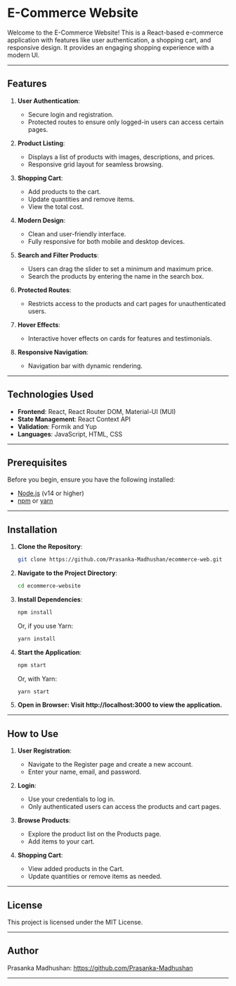 # E-Commerce Website

Welcome to the E-Commerce Website! This is a React-based e-commerce application with features like user authentication, a shopping cart, and responsive design. It provides an engaging shopping experience with a modern UI.

---

## Features

1. **User Authentication**:
   - Secure login and registration.
   - Protected routes to ensure only logged-in users can access certain pages.

2. **Product Listing**:
   - Displays a list of products with images, descriptions, and prices.
   - Responsive grid layout for seamless browsing.

3. **Shopping Cart**:
   - Add products to the cart.
   - Update quantities and remove items.
   - View the total cost.

4. **Modern Design**:
   - Clean and user-friendly interface.
   - Fully responsive for both mobile and desktop devices.

5. **Search and Filter Products**:
   - Users can drag the slider to set a minimum and maximum price.
   - Search the products by entering the name in the search box.
     
6. **Protected Routes**:
   - Restricts access to the products and cart pages for unauthenticated users.

7. **Hover Effects**:
   - Interactive hover effects on cards for features and testimonials.

8. **Responsive Navigation**:
   - Navigation bar with dynamic rendering.

---

## Technologies Used

- **Frontend**: React, React Router DOM, Material-UI (MUI)
- **State Management**: React Context API
- **Validation**: Formik and Yup
- **Languages**: JavaScript, HTML, CSS

---

## Prerequisites

Before you begin, ensure you have the following installed:

- [Node.js](https://nodejs.org/) (v14 or higher)
- [npm](https://www.npmjs.com/) or [yarn](https://yarnpkg.com/)

---

## Installation

1. **Clone the Repository**:
   ```bash
   git clone https://github.com/Prasanka-Madhushan/ecommerce-web.git

2. **Navigate to the Project Directory**:
   ```bash
   cd ecommerce-website

3. **Install Dependencies**:
   ```bash
   npm install
   ```
   Or, if you use Yarn:
   ```bash
   yarn install
   ```

4. **Start the Application**:
   ```bash
   npm start
   ```
   Or, with Yarn:
   ```bash
   yarn start
   ```
  
5. **Open in Browser: Visit http://localhost:3000 to view the application.**

---

## How to Use

1. **User Registration**:
   - Navigate to the Register page and create a new account.
   - Enter your name, email, and password.

2. **Login**:
   - Use your credentials to log in.
   - Only authenticated users can access the products and cart pages.

3. **Browse Products**:
   - Explore the product list on the Products page.
   - Add items to your cart.

4. **Shopping Cart**:
   - View added products in the Cart.
   - Update quantities or remove items as needed.
   
---

## License

This project is licensed under the MIT License.

---

## Author

Prasanka Madhushan: https://github.com/Prasanka-Madhushan

---
